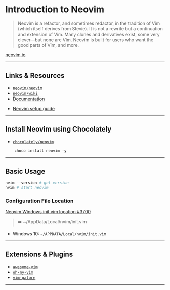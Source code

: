 # Introduction to Neovim

> Neovim is a refactor, and sometimes redactor, in the tradition of Vim (which itself derives from Stevie). It is not a rewrite but a continuation and extension of Vim. Many clones and derivatives exist, some very clever—but none are Vim. Neovim is built for users who want the good parts of Vim, and more.

[neovim.io](https://neovim.io/)

---

## Links & Resources

* [`neovim/neovim`](https://github.com/neovim/neovim)
* [`neovim/wiki`](https://github.com/neovim/neovim/wiki)
* [Documentation](https://neovim.io/doc/)

[](.)

* [Neovim setup guide](https://jdhao.github.io/2018/12/24/centos_nvim_install_use_guide_en/)

---

## Install Neovim using Chocolately

* [`chocolately/neovim`](https://chocolatey.org/packages?q=neovim)

```powershell
    choco install neovim -y
```

---

## Basic Usage

```powershell
nvim --version # get version
nvim # start neovim
```

### Configuration File Location

[Neovim Windows init.vim location #3700](https://github.com/neovim/neovim/issues/3700#issuecomment-157778920)

> ➡️ ~/AppData/Local/nvim/init.vim

* Windows 10: `~/APPDATA/Local/nvim/init.vim`

---

## Extensions & Plugins

* [`awesome-vim`](https://github.com/akrawchyk/awesome-vim)
* [`oh-my-vim`](https://github.com/liangxianzhe/oh-my-vim)
* [`vim-galore`](https://github.com/mhinz/vim-galore)

---
